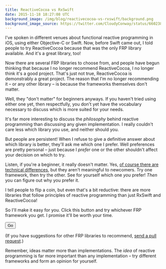 ```yaml
---
title: ReactiveCocoa vs RxSwift
date: 2015-11-18 18:27:08 UTC
background_image: /img/blog/reactivecocoa-vs-rxswift/background.png
background_image_source: https://twitter.com/CloudyConway/status/660238972912803841
---
```


I've spoken in different venues about functional reactive programming in iOS, using either Objective-C or Swift. Now, before Swift came out, I told people to try ReactiveCocoa because that was the only FRP library available. And it's a great library, too!

Now there are several FRP libraries to choose from, and people have begun thinking that because I no longer recommend ReactiveCocoa, I no longer think it's a good project. That's just not true, ReactiveCocoa is demonstrably a great project. The reason that I'm no longer recommending it – or any other library – is because the frameworks themselves don't matter.

<!-- more -->

Well, they "don't matter" for beginners anyways. If you haven't tried using either one yet, then respectfully, you don't yet have the vocabulary necessary to discuss which is more suited for your needs.

It's far more interesting to discuss the _philosophy_ behind reactive programming than discussing any given implementation. I really couldn't care less which library you use, and neither should you.

But people are persistent! When I refuse to give a definitive answer about which library is better, they'll ask me which one I prefer. Well preferences are pretty personal – just because I _prefer_ one or the other shouldn't affect your decision on which to try.

Listen, if you're a beginner, it really doesn't matter. Yes, [of course there are technical differences](http://stackoverflow.com/a/32581824), but they aren't meaningful to newcomers. Try one framework, then try the other. See for yourself which one _you_ prefer! _Then_ you can figure out why you prefer it.

I tell people to flip a coin, but even that's a bit reductive: there are more libraries that follow principles of reactive programming than just RxSwift and ReactiveCocoa! 

So I'll make it easy for you. Click this button and try whichever FRP framework you get. I promise it'll be worth your time.

<script>

var libraries = ['mxcl/PromiseKit', 'BoltsFramework/Bolts-iOS', 'ReactiveX/RxSwift', 'ReactiveCocoa/ReactiveCocoa', 'SwiftBond/Bond', 'JensRavens/Interstellar']

function goToRandomLibrary() {
	var index = Math.floor(Math.random() * libraries.length);
	window.location.href = 'https://github.com/' + libraries[index];
}

</script>

<input type="button" onclick="goToRandomLibrary()" value="Go" class="btn btn-default center-block" />

(If you have suggestions for other FRP libraries to recommend, [send a pull request](https://github.com/ashfurrow/blog).)

Remember, ideas matter more than implementations. The _idea_ of reactive programming is far more important than any implementation – try different frameworks and form an opinion for yourself.

